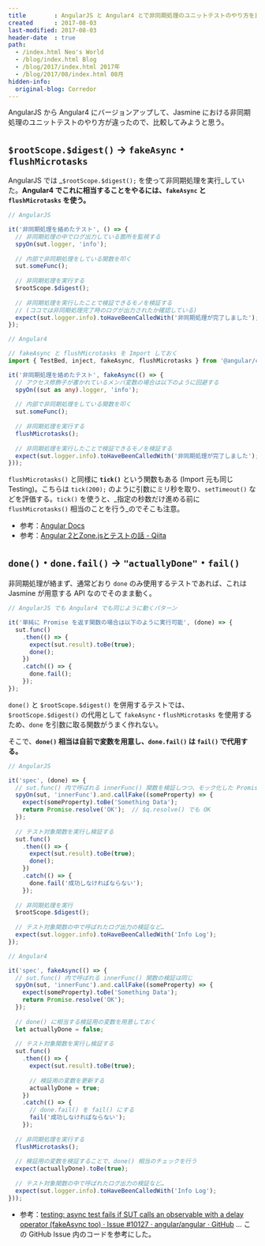 ```yaml
---
title        : AngularJS と Angular4 とで非同期処理のユニットテストのやり方を比較した
created      : 2017-08-03
last-modified: 2017-08-03
header-date  : true
path:
  - /index.html Neo's World
  - /blog/index.html Blog
  - /blog/2017/index.html 2017年
  - /blog/2017/08/index.html 08月
hidden-info:
  original-blog: Corredor
---
```


AngularJS から Angular4 にバージョンアップして、Jasmine における非同期処理のユニットテストのやり方が違ったので、比較してみようと思う。

## `$rootScope.$digest()` → `fakeAsync`・`flushMicrotasks`

AngularJS では _`$rootScope.$digest();` を使って非同期処理を実行_していた。__Angular4 でこれに相当することをやるには、`fakeAsync` と `flushMicrotasks` を使う。__

```javascript
// AngularJS

it('非同期処理を絡めたテスト', () => {
  // 非同期処理の中でログ出力している箇所を監視する
  spyOn(sut.logger, 'info');
  
  // 内部で非同期処理をしている関数を叩く
  sut.someFunc();
  
  // 非同期処理を実行する
  $rootScope.$digest();
  
  // 非同期処理を実行したことで検証できるモノを検証する
  // (ココでは非同期処理完了時のログが出力されたか確認している)
  expect(sut.logger.info).toHaveBeenCalledWith('非同期処理が完了しました');
});
```

```typescript
// Angular4

// fakeAsync と flushMicrotasks を Import しておく
import { TestBed, inject, fakeAsync, flushMicrotasks } from '@angular/core/testing';

it('非同期処理を絡めたテスト', fakeAsync(() => {
  // アクセス修飾子が書かれているメンバ変数の場合は以下のように回避する
  spyOn((sut as any).logger, 'info');
  
  // 内部で非同期処理をしている関数を叩く
  sut.someFunc();
  
  // 非同期処理を実行する
  flushMicrotasks();
  
  // 非同期処理を実行したことで検証できるモノを検証する
  expect(sut.logger.info).toHaveBeenCalledWith('非同期処理が完了しました');
}));
```

`flushMicrotasks()` と同様に __`tick()`__ という関数もある (Import 元も同じ Testing)。こちらは `tick(200);` のように引数にミリ秒を取り、`setTimeout()` などを評価する。`tick()` を使うと、_指定の秒数だけ進める前に `flushMicrotasks()` 相当のことを行う_のでそこも注意。

- 参考：[Angular Docs](https://angular.io/api/core/testing/fakeAsync)
- 参考：[Angular 2とZone.jsとテストの話 - Qiita](http://qiita.com/Quramy/items/83f4fbc6755309f78ad2)

## `done()`・`done.fail()` → `"actuallyDone"`・`fail()`

非同期処理が絡まず、通常どおり `done` のみ使用するテストであれば、これは Jasmine が用意する API なのでそのまま動く。

```javascript
// AngularJS でも Angular4 でも同じように動くパターン

it('単純に Promise を返す関数の場合は以下のように実行可能', (done) => {
  sut.func()
    .then(() => {
      expect(sut.result).toBe(true);
      done();
    })
    .catch(() => {
      done.fail();
    });
});
```

`done()` と `$rootScope.$digest()` を併用するテストでは、`$rootScope.$digest()` の代用として `fakeAsync`・`flushMicrotasks` を使用するため、`done` を引数に取る関数がうまく作れない。

そこで、__`done()` 相当は自前で変数を用意し、`done.fail()` は `fail()` で代用する。__

```javascript
// AngularJS

it('spec', (done) => {
  // sut.func() 内で呼ばれる innerFunc() 関数を検証しつつ、モック化した Promise を返す
  spyOn(sut, 'innerFunc').and.callFake((someProperty) => {
    expect(someProperty).toBe('Something Data');
    return Promise.resolve('OK');  // $q.resolve() でも OK
  });
  
  // テスト対象関数を実行し検証する
  sut.func()
    .then(() => {
      expect(sut.result).toBe(true);
      done();
    })
    .catch(() => {
      done.fail('成功しなければならない');
    });
  
  // 非同期処理を実行
  $rootScope.$digest();
  
  // テスト対象関数の中で呼ばれたログ出力の検証など…
  expect(sut.logger.info).toHaveBeenCalledWith('Info Log');
});
```

```typescript
// Angular4

it('spec', fakeAsync(() => {
  // sut.func() 内で呼ばれる innerFunc() 関数の検証は同じ
  spyOn(sut, 'innerFunc').and.callFake((someProperty) => {
    expect(someProperty).toBe('Something Data');
    return Promise.resolve('OK');
  });
  
  // done() に相当する検証用の変数を用意しておく
  let actuallyDone = false;
  
  // テスト対象関数を実行し検証する
  sut.func()
    .then(() => {
      expect(sut.result).toBe(true);
      
      // 検証用の変数を更新する
      actuallyDone = true;
    })
    .catch(() => {
      // done.fail() を fail() にする
      fail('成功しなければならない');
    });
  
  // 非同期処理を実行する
  flushMicrotasks();
  
  // 検証用の変数を検証することで、done() 相当のチェックを行う
  expect(actuallyDone).toBe(true);
  
  // テスト対象関数の中で呼ばれたログ出力の検証など…
  expect(sut.logger.info).toHaveBeenCalledWith('Info Log');
}));
```

- 参考：[testing: async test fails if SUT calls an observable with a delay operator (fakeAsync too) · Issue #10127 · angular/angular · GitHub](https://github.com/angular/angular/issues/10127) … この GitHub Issue 内のコードを参考にした。
